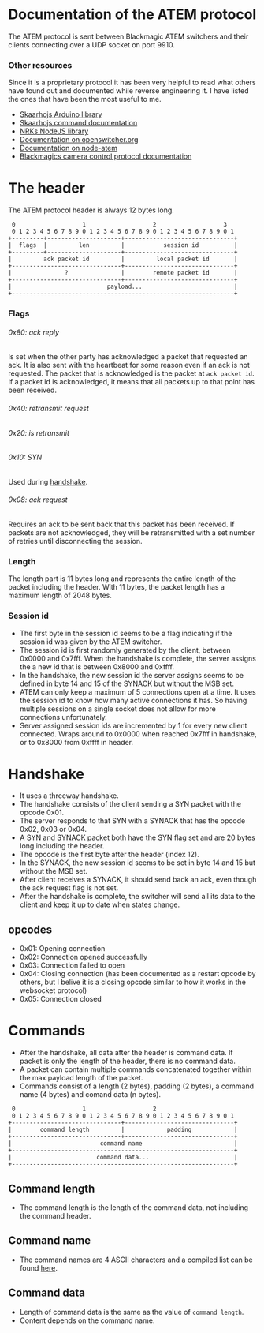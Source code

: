 # Documentation of the ATEM protocol
The ATEM protocol is sent between Blackmagic ATEM switchers and their clients connecting over a UDP socket on port 9910.

### Other resources
Since it is a proprietary protocol it has been very helpful to read what others have found out and documented while reverse engineering it.
I have listed the ones that have been the most useful to me.
* [Skaarhojs Arduino library](https://github.com/kasperskaarhoj/SKAARHOJ-Open-Engineering/tree/master/ArduinoLibs/ATEMbase)
* [Skaarhojs command documentation](https://www.skaarhoj.com/discover/blackmagic-atem-switcher-protocol)
* [NRKs NodeJS library](https://github.com/nrkno/tv-automation-atem-connection)
* [Documentation on openswitcher.org](https://docs.openswitcher.org/udptransport.html)
* [Documentation on node-atem](https://github.com/miyukki/node-atem/blob/master/specification.md)
* [Blackmagics camera control protocol documentation](https://documents.blackmagicdesign.com/DeveloperManuals/BlackmagicCameraControl.pdf)

# The header
The ATEM protocol header is always 12 bytes long.

```
 0                   1                   2                   3
 0 1 2 3 4 5 6 7 8 9 0 1 2 3 4 5 6 7 8 9 0 1 2 3 4 5 6 7 8 9 0 1
+---------+---------------------+-------------------------------+
|  flags  |         len         |           session id          |
+---------+---------------------+-------------------------------+
|         ack packet id         |         local packet id       |
+-------------------------------+-------------------------------+
|               ?               |        remote packet id       |
+-------------------------------+-------------------------------+
|                           payload...                          |
+---------------------------------------------------------------+
```

### Flags
###### 0x80: ack reply
Is set when the other party has acknowledged a packet that requested an ack.
It is also sent with the heartbeat for some reason even if an ack is not requested.
The packet that is acknowledged is the packet at `ack packet id`.
If a packet id is acknowledged, it means that all packets up to that point has been received.

###### 0x40: retransmit request
###### 0x20: is retransmit
###### 0x10: SYN
Used during [handshake](#Handshake).

###### 0x08: ack request
Requires an ack to be sent back that this packet has been received.
If packets are not acknowledged, they will be retransmitted with a set number of retries until disconnecting the session.

### Length
The length part is 11 bytes long and represents the entire length of the packet including the header.
With 11 bytes, the packet length has a maximum length of 2048 bytes.

### Session id
* The first byte in the session id seems to be a flag indicating if the session id was given by the ATEM switcher.
* The session id is first randomly generated by the client, between 0x0000 and 0x7fff. When the handshake is complete, the server assigns the a new id that is between 0x8000 and 0xffff.
* In the handshake, the new session id the server assigns seems to be defined in byte 14 and 15 of the SYNACK but without the MSB set.
* ATEM can only keep a maximum of 5 connections open at a time. It uses the session id to know how many active connections it has. So having multiple sessions on a single socket does not allow for more connections unfortunately.
* Server assigned session ids are incremented by 1 for every new client connected. Wraps around to 0x0000 when reached 0x7fff in handshake, or to 0x8000 from 0xffff in header.



# Handshake
* It uses a threeway handshake.
* The handshake consists of the client sending a SYN packet with the opcode 0x01.
* The server responds to that SYN with a SYNACK that has the opcode 0x02, 0x03 or 0x04.
* A SYN and SYNACK packet both have the SYN flag set and are 20 bytes long including the header.
* The opcode is the first byte after the header (index 12).
* In the SYNACK, the new session id seems to be set in byte 14 and 15 but without the MSB set.
* After client receives a SYNACK, it should send back an ack, even though the ack request flag is not set.
* After the handshake is complete, the switcher will send all its data to the client and keep it up to date when states change.

## opcodes
* 0x01: Opening connection
* 0x02: Connection opened successfully
* 0x03: Connection failed to open
* 0x04: Closing connection (has been documented as a restart opcode by others, but I belive it is a closing opcode similar to how it works in the websocket protocol)
* 0x05: Connection closed



# Commands
* After the handshake, all data after the header is command data.
If packet is only the length of the header, there is no command data.
* A packet can contain multiple commands concatenated together within the max payload length of the packet.
* Commands consist of a length (2 bytes), padding (2 bytes), a command name (4 bytes) and comand data (n bytes).

```
 0                   1                   2
 0 1 2 3 4 5 6 7 8 9 0 1 2 3 4 5 6 7 8 9 0 1 2 3 4 5 6 7 8 9 0 1
+-------------------------------+-------------------------------+
|        command length         |            padding            |
+-------------------------------+-------------------------------+
|                         command name                          |
+---------------------------------------------------------------+
|                        command data...                        |
+---------------------------------------------------------------+
```

## Command length
* The command length is the length of the command data, not including the command header.

## Command name
* The command names are 4 ASCII characters and a compiled list can be found [here](https://www.skaarhoj.com/discover/blackmagic-atem-switcher-protocol).

## Command data
* Length of command data is the same as the value of `command length`.
* Content depends on the command name.
